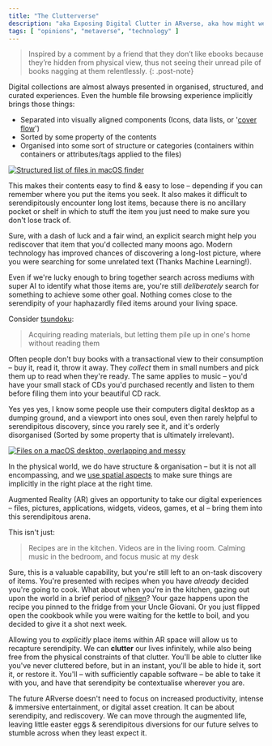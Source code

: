 ```yaml
---
title: "The Clutterverse"
description: "aka Exposing Digital Clutter in ARverse, aka how might we organise information & assets in an AR world"
tags: [ "opinions", "metaverse", "technology" ]
---
```


> Inspired by a comment by a friend that they don’t like ebooks because they’re hidden from physical view, thus not seeing their unread pile of books nagging at them relentlessly.
{: .post-note}

Digital collections are almost always presented in organised, structured, and curated experiences. Even the humble file browsing experience implicitly brings those things:
- Separated into visually aligned components (Icons, data lists, or '[cover flow](https://en.wikipedia.org/wiki/Cover_Flow)')
- Sorted by some property of the contents
- Organised into some sort of structure or categories (containers within containers or attributes/tags applied to the files)

[![Structured list of files in macOS finder](/ruminations/assets/organized-files.png)](/ruminations/assets/organized-files.png)

This makes their contents easy to find & easy to lose – depending if you can remember where you put the items you seek. It also makes it difficult to serendipitously encounter long lost items, because there is no ancillary pocket or shelf in which to stuff the item you just need to make sure you don't lose track of.

Sure, with a dash of luck and a fair wind, an explicit search might help you rediscover that item that you'd collected many moons ago. Modern technology has improved chances of discovering a long-lost picture, where you were searching for some unrelated text (Thanks Machine Learning!).

Even if we're lucky enough to bring together search across mediums with super AI to identify what those items are, you're still *deliberately* search for something to achieve some other goal. Nothing comes close to the serendipity of your haphazardly filed items around your living space.

Consider [tsundoku](https://en.wikipedia.org/wiki/Tsundoku):
> Acquiring reading materials, but letting them pile up in one's home without reading them

Often people don't buy books with a transactional view to their consumption – buy it, read it, throw it away. They *collect* them in small numbers and pick them up to read when they're ready. The same applies to music – you'd have your small stack of CDs you'd purchased recently and listen to them before filing them into your beautiful CD rack.

Yes yes yes, I know some people use their computers digital desktop as a dumping ground, and a viewport into ones soul, even then rarely helpful to serendipitous discovery, since you rarely see it, and it's orderly disorganised (Sorted by some property that is ultimately irrelevant).

[![Files on a macOS desktop, overlapping and messy](/ruminations/assets/cluttered-desktop.jpg)](/ruminations/assets/cluttered-desktop.jpg)

In the physical world, we do have structure & organisation – but it is not all encompassing, and we [use spatial aspects](https://www.ncbi.nlm.nih.gov/pmc/articles/PMC6510453/) to make sure things are implicitly in the right place at the right time.

Augmented Reality (AR) gives an opportunity to take our digital experiences – files, pictures, applications, widgets, videos, games, et al – bring them into this serendipitous arena.

This isn't just:
> Recipes are in the kitchen. Videos are in the living room. Calming music in the bedroom, and focus music at my desk

Sure, this is a valuable capability, but you're still left to an on-task discovery of items. You're presented with recipes when you have *already* decided you're going to cook. What about when you're in the kitchen, gazing out upon the world in a brief period of [niksen](https://time.com/5622094/what-is-niksen/)? Your gaze happens upon the recipe you pinned to the fridge from your Uncle Giovani. Or you just flipped open the cookbook while you were waiting for the kettle to boil, and you decided to give it a shot next week.

Allowing you to *explicitly* place items within AR space will allow us to recapture serendipity. We can **clutter** our lives infinitely, while also being free from the physical constraints of that clutter. You'll be able to clutter like you've never cluttered before, but in an instant, you'll be able to hide it, sort it, or restore it. You'll – with sufficiently capable software – be able to take it with you, and have that serendipity be contextualise wherever you are.

The future ARverse doesn't need to focus on increased productivity, intense & immersive entertainment, or digital asset creation. It can be about serendipity, and rediscovery. We can move through the augmented life, leaving little easter eggs & serendipitous diversions for our future selves to stumble across when they least expect it.